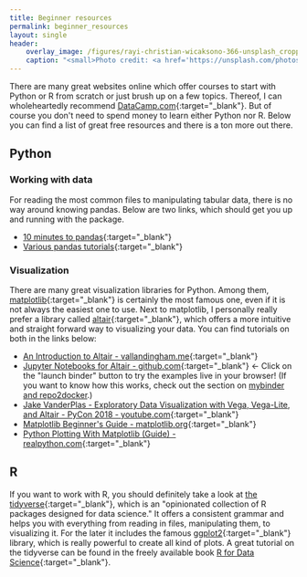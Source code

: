 ```yaml
---
title: Beginner resources
permalink: beginner_resources
layout: single
header:
    overlay_image: /figures/rayi-christian-wicaksono-366-unsplash_cropped.jpg
    caption: "<small>Photo credit: <a href='https://unsplash.com/photos/6PF6DaiWz48' target='_blank'>Rayi Christian Wicaksono</a></small>"
---
```

There are many great websites online which offer courses to start with Python or R from scratch or just brush up on a few topics. Thereof, I can wholeheartedly recommend [DataCamp.com](https://www.datacamp.com/home){:target="_blank"}. But of course you don't need to spend money to learn either Python nor R. Below you can find a list of great free resources and there is a ton more out there.

## Python
### Working with data
For reading the most common files to manipulating tabular data, there is no way around knowing pandas. Below are two links, which should get you up and running with the package.

* [10 minutes to pandas](https://pandas.pydata.org/pandas-docs/stable/10min.html){:target="_blank"}
* [Various pandas tutorials](https://pandas.pydata.org/pandas-docs/stable/tutorials.html){:target="_blank"}


### Visualization
There are many great visualization libraries for Python. Among them, [matplotlib](https://matplotlib.org/){:target="_blank"} is certainly the most famous one, even if it is not always the easiest one to use. Next to matplotlib, I personally really prefer a library called [altair](https://altair-viz.github.io/){:target="_blank"}, which offers a more intuitive and straight forward way to visualizing your data. You can find tutorials on both in the links below:

* [An Introduction to Altair - vallandingham.me](http://vallandingham.me/altair_intro.html){:target="_blank"}
* [Jupyter Notebooks for Altair - github.com](https://github.com/altair-viz/altair_notebooks){:target="_blank"} <- Click on the "launch binder" button to try the examples live in your browser! (If you want to know how this works, check out the section on [mybinder and repo2docker](mybinder_repo2docker).)
* [Jake VanderPlas - Exploratory Data Visualization with Vega, Vega-Lite, and Altair - PyCon 2018 - youtube.com](https://www.youtube.com/watch?v=ms29ZPUKxbU){:target="_blank"}
* [Matplotlib Beginner's Guide - matplotlib.org](https://matplotlib.org/users/beginner.html){:target="_blank"}
* [Python Plotting With Matplotlib (Guide) - realpython.com](https://realpython.com/python-matplotlib-guide/){:target="_blank"}

## R
If you want to work with R, you should definitely take a look at [the tidyverse](https://www.tidyverse.org){:target="_blank"}, which is an "opinionated collection of R packages designed for data science." It offers a consistent grammar and helps you with everything from reading in files, manipulating them, to visualizing it. For the later it includes the famous [ggplot2](https://ggplot2.tidyverse.org/){:target="_blank"} library, which is really powerful to create all kind of plots. A great tutorial on the tidyverse can be found in the freely available book [R for Data Science](http://r4ds.had.co.nz/){:target="_blank"}.